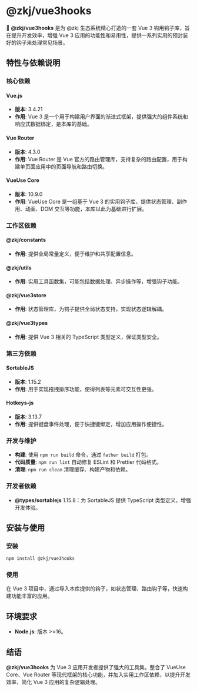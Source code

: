 # @zkj/vue3hooks

🚀 **@zkj/vue3hooks** 是为 @zkj 生态系统精心打造的一套 Vue 3 钩用钩子库，旨在提升开发效率，增强 Vue 3 应用的功能性和易用性，提供一系列实用的预封装好的钩子来处理常见场景。

## 特性与依赖说明

### 核心依赖

#### Vue.js

- **版本**: 3.4.21
- **作用**: Vue 3 是一个用于构建用户界面的渐进式框架，提供强大的组件系统和响应式数据绑定，是本库的基础。

#### Vue Router

- **版本**: 4.3.0
- **作用**: Vue Router 是 Vue 官方的路由管理库，支持复杂的路由配置，用于构建单页面应用中的页面导航和路由切换。

#### VueUse Core

- **版本**: 10.9.0
- **作用**: VueUse Core 是一组基于 Vue 3 的实用钩子库，提供状态管理、副作用、动画、DOM 交互等功能，本库以此为基础进行扩展。

### 工作区依赖

#### @zkj/constants

- **作用**: 提供全局常量定义，便于维护和共享配置信息。

#### @zkj/utils

- **作用**: 实用工具函数集，可能包括数据处理、异步操作等，增强钩子功能。

#### @zkj/vue3store

- **作用**: 状态管理库，为钩子提供全局状态支持，实现状态逻辑解耦。

#### @zkj/vue3types

- **作用**: 提供 Vue 3 相关的 TypeScript 类型定义，保证类型安全。

### 第三方依赖

#### SortableJS

- **版本**: 1.15.2
- **作用**: 用于实现拖拽排序功能，使得列表等元素可交互性更强。

#### Hotkeys-js

- **版本**: 3.13.7
- **作用**: 提供键盘事件处理，便于快捷键绑定，增加应用操作便捷性。

### 开发与维护

- **构建**: 使用 `npm run build` 命令，通过 `father build` 打包。
- **代码质量**: `npm run lint` 自动修复 ESLint 和 Prettier 代码格式。
- **清理**: `npm run clean` 清理缓存、构建产物和依赖。

### 开发者依赖

- **@types/sortablejs**
  1.15.8：为 SortableJS 提供 TypeScript 类型定义，增强开发体验。

## 安装与使用

### 安装

```bash
npm install @zkj/vue3hooks
```

### 使用

在 Vue 3 项目中，通过导入本库提供的钩子，如状态管理、路由钩子等，快速构建功能丰富的应用。

## 环境要求

- **Node.js**: 版本 >=16。

## 结语

**@zkj/vue3hooks** 为 Vue 3 应用开发者提供了强大的工具集，整合了 VueUse Core、Vue Router 等现代框架的核心功能，并加入实用工作区依赖，以提升开发效率，简化 Vue 3 应用的复杂逻辑处理。

